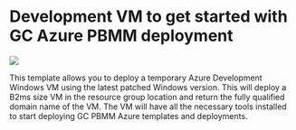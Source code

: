 # Development VM to get started with GC Azure PBMM deployment

<a href="https://portal.azure.com/#create/Microsoft.Template/uri/https%3A%2F%2Fraw.githubusercontent.com%2Fbernardmaltais%2FGC-Quickstarts-Foundation%2Fmaster%2Fazuredeploy.json" target="_blank">
    <img src="http://azuredeploy.net/deploybutton.png"/>
</a>

This template allows you to deploy a temporary Azure Development Windows VM using the latest patched Windows version. This will deploy a B2ms size VM in the resource group location and return the fully qualified domain name of the VM. The VM will have all the necessary tools installed to start deploying GC PBMM Azure templates and deployments.
